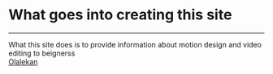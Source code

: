 # What goes into creating this site

---

What this site does is to provide information about motion design and video editing to beignerss  
[Olalekan]("www.olalekan-tutorials.vercel.com)
